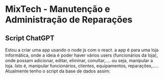 # MixTech - Manutenção e Administração de Reparações

## Script ChatGPT

Estou a criar uma app usando o node js com o react. a app é para uma loja informática, onde a ideia é poder haver vários users (funcionários da loja), onde possam adicionar, editar, eliminar, conultar,.... ou seja, manipular a loja. Isto é, manipular funcionários, clientes, equipamentos, reparações,..... Atualmente tenho o script da base de dados assim:
